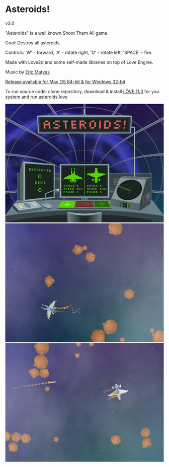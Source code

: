 # Asteroids!

v3.0

"Asteroids" is a well known Shoot Them All game.

Goal: Destroy all asteroids.

Controls: 'W' - forward, 'A' - rotate right, 'D' - rotate left, 'SPACE' - fire.

Made with Love2d and some self-made libraries on top of Love Engine.

Music by [Eric Matyas](https://soundimage.org)

[Release available for Mac OS 64-bit & for Windows 32-bit](https://github.com/schwarzbox/Asteroids/releases)

To run source code: clone repository, download & install [LÖVE 11.3](https://love2d.org) for you system and run asteroids.love

![Screenshot](screenshot/screenshot1.png)
![Screenshot](screenshot/screenshot2.png)
![Screenshot](screenshot/screenshot3.png)
